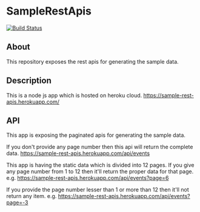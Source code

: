 # SampleRestApis

[![Build Status](https://travis-ci.com/jainshravan123/SampleRestApis.svg?branch=master)](https://travis-ci.com/jainshravan123/SampleRestApis)

## About

This repository exposes the rest apis for generating the sample data.

## Description
This is a node js app which is hosted on heroku cloud. 
https://sample-rest-apis.herokuapp.com/


## API
This app is exposing the paginated apis for generating the sample data. 

If you don't provide any page number then this api will return the complete data. 
https://sample-rest-apis.herokuapp.com/api/events

This app is having the static data which is divided into 12 pages. If you give any page number from 1 to 12 then it'll return the proper data for that page. 
e.g. https://sample-rest-apis.herokuapp.com/api/events?page=6


If you provide the page number lesser than 1 or more than 12 then it'll not return any item.
e.g. https://sample-rest-apis.herokuapp.com/api/events?page=-3


